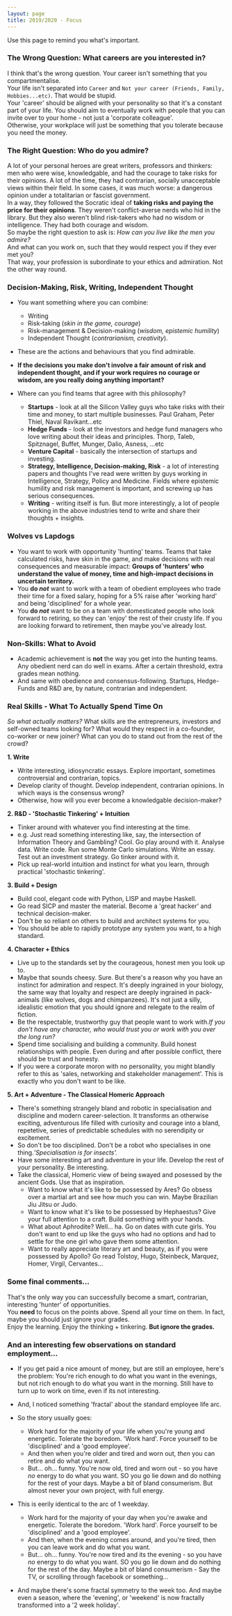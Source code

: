 ```yaml
---
layout: page
title: 2019/2020 - Focus
---
```


<p class="message">
  Use this page to remind you what's important.<br>
</p>

### The Wrong Question: What careers are you interested in?
I think that's the wrong question. Your career isn't something that you compartmentalise.<br>
Your life isn't separated into `Career` and `Not your career (Friends, Family, Hobbies...etc)`. That would be stupid.<br>
Your 'career' should be aligned with your personality so that it's a constant part of your life. You should aim to eventually work with people that you can invite over to your home - not just a 'corporate colleague'. <br>
Otherwise, your workplace will just be something that you tolerate because you need the money. 

### The Right Question: Who do you admire?
A lot of your personal heroes are great writers, professors and thinkers: men who were wise, knowledgable, and had the courage to take risks for their opinions. A lot of the time, they had contrarian, socially unacceptable views within their field. In some cases, it was much worse: a dangerous opinion under a totalitarian or fascist government.
<br>
In a way, they followed the Socratic ideal of **taking risks and paying the price for their opinions**. They weren't conflict-averse nerds who hid in the library. But they also weren't blind risk-takers who had no wisdom or intelligence. They had both courage and wisdom.
<br>
So maybe the right question to ask is: *How can you live like the men you admire?*<br>
And what can you work on, such that they would respect you if they ever met you?
<br>
That way, your profession is subordinate to your ethics and admiration. Not the other way round.

### Decision-Making, Risk, Writing, Independent Thought
* You want something where you can combine: 
    - Writing
    - Risk-taking (*skin in the game, courage*)
    - Risk-management & Decision-making (*wisdom, epistemic humility*) 
    - Independent Thought (*contrarianism, creativity*).
* These are the actions and behaviours that you find admirable.
* **If the decisions you make don't involve a fair amount of risk and independent thought, and if your work requires no courage or wisdom, are you really doing anything important?** 


* Where can you find teams that agree with this philosophy?
    - **Startups** - look at all the Silicon Valley guys who take risks with their time and money, to start multiple businesses. Paul Graham, Peter Thiel, Naval Ravikant...etc
    - **Hedge Funds** - look at the investors and hedge fund managers who love writing about their ideas and principles. Thorp, Taleb, Spitznagel, Buffet, Munger, Dalio, Asness, ...etc
    - **Venture Capital** - basically the intersection of startups and investing.
    - **Strategy, Intelligence, Decision-making, Risk** - a lot of interesting papers and thoughts I've read were written by guys working in Intelligence, Strategy, Policy and Medicine. Fields where epistemic humility and risk management is important, and screwing up has serious consequences.
    - **Writing** - writing itself is fun. But more interestingly, a lot of people working in the above industries tend to write and share their thoughts + insights.

### Wolves vs Lapdogs
* You want to work with opportunity 'hunting' teams. Teams that take calculated risks, have skin in the game, and make decisions with real consequences and measurable impact: **Groups of 'hunters' who understand the value of money, time and high-impact decisions in uncertain territory.**
* You **do *not*** want to work with a team of obedient employees who trade their time for a fixed salary, hoping for a 5% raise after 'working hard' and being 'disciplined' for a whole year.
* You **do *not*** want to be on a team with domesticated people who look forward to retiring, so they can 'enjoy' the rest of their crusty life. If you are looking forward to retirement, then maybe you've already lost.

### Non-Skills: What to Avoid
* Academic achievement is **not** the way you get into the hunting teams. Any obedient nerd can do well in exams. After a certain threshold, extra grades mean nothing.
* And same with obedience and consensus-following. Startups, Hedge-Funds and R&D are, by nature, contrarian and independent. 

### Real Skills - What To Actually Spend Time On
*So what actually matters?* What skills are the entrepreneurs, investors and self-owned teams looking for? What would they respect in a co-founder, co-worker or new joiner? What can you do to stand out from the rest of the crowd? 

**1. Write**
* Write interesting, idiosyncratic essays. Explore important, sometimes controversial and contrarian, topics.
* Develop clarity of thought. Develop independent, contrarian opinions. In which ways is the consensus wrong?
* Otherwise, how will you ever become a knowledgable decision-maker? 

**2. R&D - 'Stochastic Tinkering' + Intuition**
* Tinker around with whatever you find interesting at the time.
* e.g. Just read something interesting like, say, the intersection of Information Theory and Gambling? Cool. Go play around with it. Analyse data. Write code. Run some Monte Carlo simulations. Write an essay. Test out an investment strategy. Go tinker around with it.
* Pick up real-world intuition and instinct for what you learn, through practical 'stochastic tinkering'. 

**3. Build + Design**
* Build cool, elegant code with Python, LISP and maybe Haskell. 
* Go read SICP and master the material. Become a 'great hacker' and technical decision-maker.
* Don't be so reliant on others to build and architect systems for you. 
* You should be able to rapidly prototype any system you want, to a high standard.

**4. Character + Ethics**
* Live up to the standards set by the courageous, honest men you look up to. 
* Maybe that sounds cheesy. Sure. But there's a reason why you have an instinct for admiration and respect. It's deeply ingrained in your biology, the same way that loyalty and respect are deeply ingrained in pack-animals (like wolves, dogs and chimpanzees). It's not just a silly, idealistic emotion that you should ignore and relegate to the realm of fiction. 
* Be the respectable, trustworthy guy that people want to work with.*If you don't have any character, who would trust you or work with you over the long run?*
*  Spend time socialising and building a community. Build honest relationships with people. Even during and after possible conflict, there should be trust and honesty.
* If you were a corporate moron with no personality, you might blandly refer to this as 'sales, networking and stakeholder management'.  This is exactly who you don't want to be like.

**5. Art + Adventure - The Classical Homeric Approach**
* There's something strangely bland and robotic in specialisation and discipline and modern career-selection. It transforms an otherwise exciting, adventurous life filled with curiosity and courage into a bland, repetetive, series of predictable schedules with no serendipity or excitement. 
* So don't be too disciplined. Don't be a robot who specialises in one thing.*'Specialisation is for insects'.*
* Have some interesting art and adventure in your life. Develop the rest of your personality. Be interesting.
* Take the classical, Homeric view of being swayed and posessed by the ancient Gods. Use that as inspiration.
    - Want to know what it's like to be possessed by Ares? Go obsess over a martial art and see how much you can win. Maybe Brazilian Jiu Jitsu or Judo.
    - Want to know what it's like to be possessed by Hephaestus? Give your full attention to a craft. Build something with your hands.
    - What about Aphrodite? Well... ha. Go on dates with cute girls. You don't want to end up like the guys who had no options and had to settle for the one girl who gave them some attention.
    - Want to really appreciate literary art and beauty, as if you were possessed by Apollo? Go read Tolstoy, Hugo, Steinbeck, Marquez, Homer, Virgil, Cervantes...

### Some final comments...
That's the only way you can successfully become a smart, contrarian, interesting 'hunter' of opportunities.<br>
You **need** to focus on the points above. Spend all your time on them. In fact, maybe you should just ignore your grades. <br>
Enjoy the learning. Enjoy the thinking + tinkering. **But ignore the grades.** 



### And an interesting few observations on standard employment...
* If you get paid a nice amount of money, but are still an employee, here's the problem: You're rich enough to do what you want in the evenings, but not rich enough to do what you want in the morning. Still have to turn up to work on time, even if its not interesting.

* And, I noticed something 'fractal' about the standard employee life arc.
* So the story usually goes:
    - Work hard for the majority of your life when you're young and energetic. Tolerate the boredom. 'Work hard'. Force yourself to be 'disciplined' and a 'good employee'.
    - And then when you're older and tired and worn out, *then* you can retire and do what you want.
    - But... oh... funny. You're now old, tired and worn out - so you have *no* energy to do what you want. SO you go lie down and do nothing for the rest of your days. Maybe a bit of bland consumerism. But almost never your own project, with full energy.

* This is eerily identical to the arc of 1 weekday.
	- Work hard for the majority of your day when you're awake and energetic. Tolerate the boredom. 'Work hard'. Force yourself to be 'disciplined' and a 'good employee'.
	- And then, when the evening comes around, and you're tired, then you can leave work and do what you want.
	- But... oh... funny. You're now tired and its the evening - so you have *no* energy to do what you want. SO you go lie down and do nothing for the rest of the day. Maybe a bit of bland consumerism - Say the TV, or scrolling through facebook or something...

* And maybe there's some fractal symmetry to the week too. And maybe even a season, where the 'evening', or 'weekend' is now fractally transformed into a '2 week holiday'. 
